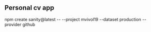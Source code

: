 ## Personal cv app
npm create sanity@latest -- --project mvivol19 --dataset production --provider github